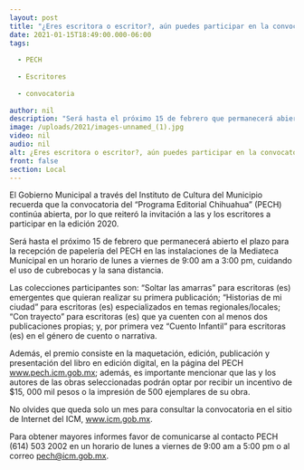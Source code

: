 ```yaml
---
layout: post
title: "¿Eres escritora o escritor?, aún puedes participar en la convocatoria PECH"
date: 2021-01-15T18:49:00.000-06:00
tags:
  
  - PECH
  
  - Escritores
  
  - convocatoria
  
author: nil
description: "Será hasta el próximo 15 de febrero que permanecerá abierto el plazo para la recepción de papelería"
image: /uploads/2021/images-unnamed_(1).jpg
video: nil
audio: nil
alt: ¿Eres escritora o escritor?, aún puedes participar en la convocatoria PECH
front: false
section: Local
---
```


El Gobierno Municipal a través del Instituto de Cultura del Municipio recuerda que la convocatoria del “Programa Editorial Chihuahua” (PECH) continúa abierta, por lo que reiteró la invitación a las y los escritores a participar en la edición 2020.

Será hasta el próximo 15 de febrero que permanecerá abierto el plazo para la recepción de papelería del PECH en las instalaciones de la Mediateca Municipal en un horario de lunes a viernes de 9:00 am a 3:00 pm, cuidando el uso de cubrebocas y la sana distancia.

Las colecciones participantes son: “Soltar las amarras” para escritoras (es) emergentes que quieran realizar su primera publicación; “Historias de mi ciudad” para escritoras (es) especializados en temas regionales/locales; “Con trayecto” para escritoras (es) que ya cuenten con al menos dos publicaciones propias; y, por primera vez “Cuento Infantil” para escritoras (es) en el género de cuento o narrativa.

Además, el premio consiste en la maquetación, edición, publicación y presentación del libro en edición digital, en la página del PECH www.pech.icm.gob.mx; además, es importante mencionar que las y los autores de las obras seleccionadas podrán optar por recibir un incentivo de $15, 000 mil pesos o la impresión de 500 ejemplares de su obra.

No olvides que queda solo un mes para consultar la convocatoria en el sitio de Internet del ICM, www.icm.gob.mx.

Para obtener mayores informes favor de comunicarse al contacto PECH (614) 503 2002 en un horario de lunes a viernes de 9:00 am a 5:00 pm o al correo pech@icm.gob.mx.